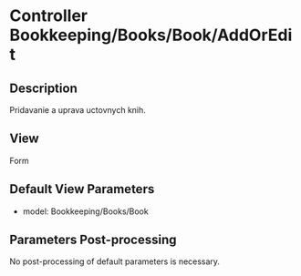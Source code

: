 # Controller Bookkeeping/Books/Book/AddOrEdit

## Description

Pridavanie a uprava uctovnych knih.

## View

Form

## Default View Parameters

* model: Bookkeeping/Books/Book

## Parameters Post-processing

No post-processing of default parameters is necessary.

